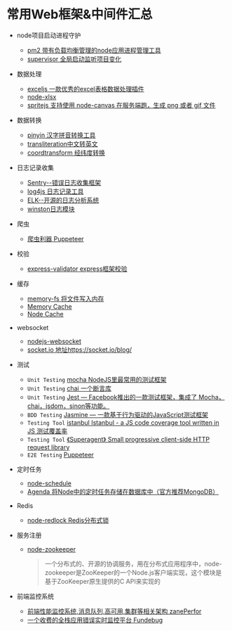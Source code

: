 
# 常用Web框架&中间件汇总

* node项目启动进程守护
  * [pm2 带有负载均衡管理的node应用进程管理工具](https://github.com/Unitech/pm2)
  * [supervisor 全局启动监听项目变化](https://github.com/petruisfan/node-supervisor)

* 数据处理
  * [exceljs 一款优秀的excel表格数据处理插件](https://github.com/guyonroche/exceljs)
  * [node-xlsx](https://github.com/mgcrea/node-xlsx#readme)
  * [spritejs 支持使用 node-canvas 在服务端跑，生成 png 或者 gif 文件](https://github.com/spritejs/spritejs#server-side-render)

* 数据转换
  * [pinyin 汉字拼音转换工具](https://github.com/hotoo/pinyin)
  * [transliteration中文转英文](https://github.com/andyhu/transliteration)
  * [coordtransform 经纬度转换](https://github.com/wandergis/coordtransform)

* 日志记录收集
  * [Sentry--错误日志收集框架](https://sentry.io/welcome/)
  * [log4js 日志记录工具](https://github.com/log4js-node/log4js-node)
  * [ELK--开源的日志分析系统](https://www.elastic.co/cn/products)
  * [winston日志模块](https://github.com/winstonjs/winston)

* 爬虫
  * [爬虫利器 Puppeteer](https://github.com/GoogleChrome/puppeteer)

* 校验
  * [express-validator express框架校验](https://github.com/ctavan/express-validator)

* 缓存
  * [memory-fs 将文件写入内存](https://github.com/webpack/memory-fs)
  * [Memory Cache](https://github.com/ptarjan/node-cache#readme)
  * [Node Cache](https://github.com/mpneuried/nodecache)

* websocket
  * [nodejs-websocket](https://github.com/sitegui/nodejs-websocket)
  * [socket.io 地址https://socket.io/blog/](https://socket.io/blog/)

* 测试
  * `Unit Testing` [mocha NodeJS里最常用的测试框架](https://mochajs.org/)
  * `Unit Testing` [chai 一个断言库](http://www.chaijs.com/api/)
  * `Unit Testing` [Jest — Facebook推出的一款测试框架，集成了 Mocha，chai，jsdom，sinon等功能。](https://jestjs.io/)
  * `BDD Testing` [Jasmine — 一款基于行为驱动的JavaScript测试框架](https://jasmine.github.io/)
  * `Testing Tool` [istanbul Istanbul - a JS code coverage tool written in JS 测试覆盖率](https://github.com/gotwarlost/istanbul)
  * `Testing Tool` [《Superagent》 Small progressive client-side HTTP request library](https://github.com/visionmedia/superagent)
  * `E2E Testing` [Puppeteer](https://github.com/GoogleChrome/puppeteer)

* 定时任务
  * [node-schedule ](https://github.com/node-schedule/node-schedule)
  * [Agenda 将Node中的定时任务存储在数据库中（官方推荐MongoDB）](https://github.com/agenda/agenda)

* Redis
  * [node-redlock Redis分布式锁](https://github.com/mike-marcacci/node-redlock)

* 服务注册
  * [node-zookeeper](https://github.com/yfinkelstein/node-zookeeper)
    > 一个分布式的、开源的协调服务，用在分布式应用程序中，node-zookeeper是ZooKeeper的一个Node.js客户端实现，这个模块是基于ZooKeeper原生提供的C API来实现的
  
* 前端监控系统

    * [前端性能监控系统,消息队列,高可用,集群等相关架构 zanePerfor](https://github.com/wangweianger/zanePerfor)
    * [一个收费的全栈应用错误实时监控平台 Fundebug](https://docs.fundebug.com/)